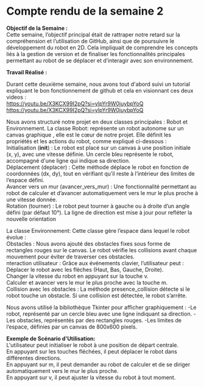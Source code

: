 # Compte rendu de la semaine 2

**Objectif de la Semaine :**  
Cette semaine, l’objectif principal était de rattraper notre retard sur la compréhension et l’utilisation de GitHub, ainsi que de poursuivre le développement du robot en 2D. Cela impliquait de comprendre les concepts liés à la gestion de version et de finaliser les fonctionnalités principales permettant au robot de se déplacer et d’interagir avec son environnement.

**Travail Réalisé :**   

Durant cette deuxième semaine, nous avons tout d'abord suivi un tutorial expliquant le bon fonctionnement de github et cela en visionnant ces deux videos :  
https://youtu.be/X3KCX99I2pQ?si=ylpYr9W0juybpYoQ  
https://youtu.be/X3KCX99I2pQ?si=ylpYr9W0juybpYoQ

Nous avons structuré notre  projet en deux classes principales : Robot et Environnement.
La classe Robot: représente un robot autonome sur un canvas graphique , elle est le cœur de notre projet. Elle définit les propriétés et les actions du robot, comme expliqué ci-dessous :    
   Initialisation (__init__) : Le robot est placé sur un canvas à une position initiale (x, y), avec une vitesse définie. Un cercle bleu représente le robot, accompagné d'une ligne qui indique sa direction.  
   Déplacement (deplacer) : Cette méthode déplace le robot en fonction de coordonnées (dx, dy), tout en vérifiant qu’il reste à l’intérieur des limites de l’espace défini.  
   Avancer vers un mur (avancer_vers_mur) : Une fonctionnalité permettant au robot de calculer et d’avancer automatiquement vers le mur le plus proche à une vitesse donnée.  
   Rotation (tourner) : Le robot peut tourner à gauche ou à droite d’un angle défini (par défaut 10°). La ligne de direction est mise à jour pour refléter la nouvelle orientation  

La classe Environnement: Cette classe gère l’espace dans lequel le robot évolue :  
    Obstacles : Nous avons ajouté des obstacles fixes sous forme de rectangles rouges sur le canvas. Le robot vérifie les collisions avant chaque mouvement pour éviter de traverser ces obstacles.  
    nteraction utilisateur : Grâce aux événements clavier, l’utilisateur peut : 
               Déplacer le robot avec les flèches (Haut, Bas, Gauche, Droite).  
               Changer la vitesse du robot en appuyant sur la touche v.  
               Calculer et avancer vers le mur le plus proche avec la touche m.  
               Collision avec les obstacles : La méthode presence_collision détecte si le robot touche un obstacle. Si une collision est détectée, le robot s’arrête.  


Nous avons utilisé la bibliothèque Tkinter pour afficher graphiquement :
    -Le robot, représenté par un cercle bleu avec une ligne indiquant sa direction.
    -Les obstacles, représentés par des rectangles rouges.
    -Les limites de l’espace, définies par un canvas de 800x600 pixels.    

**Exemple de Scénario d'Utilisation:**    
     L'utilisateur peut initialiser le robot à une position de départ centrale.  
     En appuyant sur les touches fléchées, il peut déplacer le robot dans différentes directions.  
     En appuyant sur m, il peut demander au robot de calculer et de se diriger automatiquement vers le mur le plus proche.  
     En appuyant sur v, il peut ajuster la vitesse du robot à tout moment.
    
   
   
 
